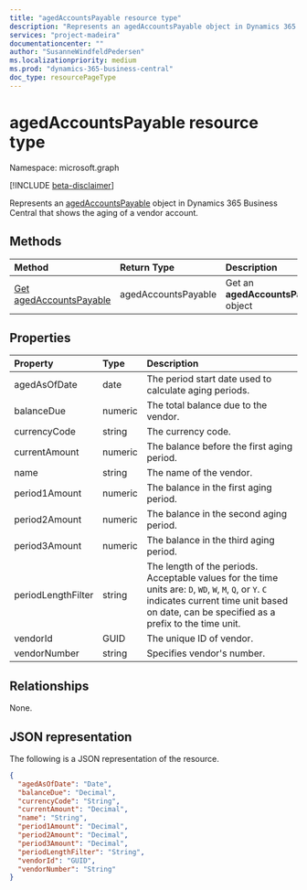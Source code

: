 ```yaml
---
title: "agedAccountsPayable resource type"
description: "Represents an agedAccountsPayable object in Dynamics 365 Business Central that shows the aging of a vendor account.".
services: "project-madeira"
documentationcenter: ""
author: "SusanneWindfeldPedersen"
ms.localizationpriority: medium
ms.prod: "dynamics-365-business-central"
doc_type: resourcePageType
---
```


# agedAccountsPayable resource type

Namespace: microsoft.graph

[!INCLUDE [beta-disclaimer](../../includes/beta-disclaimer.md)]

Represents an [agedAccountsPayable](dynamics-agedaccountspayable.md) object in Dynamics 365 Business Central that shows the aging of a vendor account.

## Methods

| Method         | Return Type  |Description|
|:---------------|:-------------|:----------|
|[Get agedAccountsPayable](../api/dynamics-agedaccountspayable-get.md)|agedAccountsPayable|Get an **agedAccountsPayable** object|

## Properties
| Property	    | Type	   |Description                                 |
|:--------------|:---------|:-------------------------------------------|
|agedAsOfDate   |date|The period start date used to calculate aging periods.|
|balanceDue     |numeric   |The total balance due to the vendor.|
|currencyCode   |string    |The currency code.                     |
|currentAmount  |numeric   |The balance before the first aging period.|
|name           |string    |The name of the vendor.                    |
|period1Amount  |numeric   |The balance in the first aging period.|
|period2Amount  |numeric   |The balance in the second aging period.|
|period3Amount  |numeric   |The balance in the third aging period.|
|periodLengthFilter|string |The length of the periods. Acceptable values for the time units are: `D`, `WD`, `W`, `M`, `Q`, or `Y`. `C` indicates current time unit based on date, can be specified as a prefix to the time unit.|
|vendorId       |GUID      |The unique ID of vendor.                    |
|vendorNumber   |string    |Specifies vendor's number.                  |

## Relationships
None.

## JSON representation

The following is a JSON representation of the resource.

```json
{
  "agedAsOfDate": "Date",
  "balanceDue": "Decimal",
  "currencyCode": "String",
  "currentAmount": "Decimal",
  "name": "String",
  "period1Amount": "Decimal",
  "period2Amount": "Decimal",
  "period3Amount": "Decimal",
  "periodLengthFilter": "String",
  "vendorId": "GUID",
  "vendorNumber": "String"
}
```
